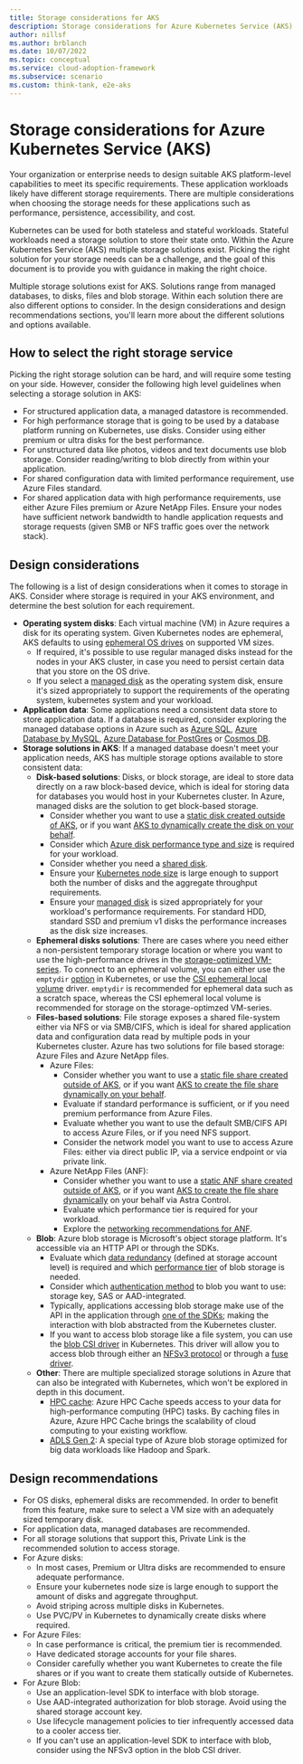 ```yaml
---
title: Storage considerations for AKS
description: Storage considerations for Azure Kubernetes Service (AKS)
author: nillsf
ms.author: brblanch
ms.date: 10/07/2022
ms.topic: conceptual
ms.service: cloud-adoption-framework
ms.subservice: scenario
ms.custom: think-tank, e2e-aks
---
```


# Storage considerations for Azure Kubernetes Service (AKS)

Your organization or enterprise needs to design suitable AKS platform-level capabilities to meet its specific requirements. These application workloads likely have different storage requirements. There are multiple considerations when choosing the storage needs for these applications such as performance, persistence, accessibility, and cost.

Kubernetes can be used for both stateless and stateful workloads. Stateful workloads need a storage solution to store their state onto. Within the Azure Kubernetes Service (AKS) multiple storage solutions exist. Picking the right solution for your storage needs can be a challenge, and the goal of this document is to provide you with guidance in making the right choice.

Multiple storage solutions exist for AKS. Solutions range from managed databases, to disks, files and blob storage. Within each solution there are also different options to consider. In the design considerations and design recommendations sections, you'll learn more about the different solutions and options available.

## How to select the right storage service

Picking the right storage solution can be hard, and will require some testing on your side. However, consider the following high level guidelines when selecting a storage solution in AKS:

- For structured application data, a managed datastore is recommended.
- For high performance storage that is going to be used by a database platform running on Kubernetes, use disks. Consider using either premium or ultra disks for the best performance.
- For unstructured data like photos, videos and text documents use blob storage. Consider reading/writing to blob directly from within your application.
- For shared configuration data with limited performance requirement, use Azure Files standard.
- For shared application data with high performance requirements, use either Azure Files premium or Azure NetApp Files. Ensure your nodes have sufficient network bandwidth to handle application requests and storage requests (given SMB or NFS traffic goes over the network stack).

## Design considerations

The following is a list of design considerations when it comes to storage in AKS. Consider where storage is required in your AKS environment, and determine the best solution for each requirement.

- **Operating system disks**: Each virtual machine (VM) in Azure requires a disk for its operating system. Given Kubernetes nodes are ephemeral, AKS defaults to using [ephemeral OS drives](/azure/aks/cluster-configuration#ephemeral-os) on supported VM sizes.
  - If required, it's possible to use regular managed disks instead for the nodes in your AKS cluster, in case you need to persist certain data that you store on the OS drive.
  - If you select a [managed disk](/azure/virtual-machines/disks-types) as the operating system disk, ensure it's sized appropriately to support the requirements of the operating system, kubernetes system and your workload.
- **Application data**: Some applications need a consistent data store to store application data. If a database is required, consider exploring the managed database options in Azure such as [Azure SQL](/products/azure-sql/), [Azure Database by MySQL](/services/mysql/), [Azure Database for PostGres](/services/postgresql/) or [Cosmos DB](/services/cosmos-db/).
- **Storage solutions in AKS**: If a managed database doesn't meet your application needs, AKS has multiple storage options available to store consistent data:
  - **Disk-based solutions**: Disks, or block storage, are ideal to store data directly on a raw block-based device, which is ideal for storing data for databases you would host in your Kubernetes cluster. In Azure, managed disks are the solution to get block-based storage.
    - Consider whether you want to use a [static disk created outside of AKS](/azure/aks/azure-disk-volume), or if you want [AKS to dynamically create the disk on your behalf](/azure/aks/azure-disks-dynamic-pv).
    - Consider which [Azure disk performance type and size](/azure/virtual-machines/disks-scalability-targets) is required for your workload.
    - Consider whether you need a [shared disk](/azure/virtual-machines/disks-shared-enable).
    - Ensure your [Kubernetes node size](/azure/virtual-machines/sizes) is large enough to support both the number of disks and the aggregate throughput requirements.
    - Ensure your [managed disk](/azure/virtual-machines/disks-types) is sized appropriately for your workload's performance requirements. For standard HDD, standard SSD and premium v1 disks the performance increases as the disk size increases.
  - **Ephemeral disks solutions**: There are cases where you need either a non-persistent temporary storage location or where you want to use the high-performance drives in the [storage-optimized VM-series](/azure/virtual-machines/sizes-storage). To connect to an ephemeral volume, you can either use the `emptydir` [option](https://kubernetes.io/docs/concepts/storage/volumes/#emptydir) in Kubernetes, or use the [CSI ephemeral local volume](https://kubernetes.io/docs/concepts/storage/ephemeral-volumes/#csi-ephemeral-volumes) driver. `emptydir` is recommended for ephemeral data such as a scratch space, whereas the CSI ephemeral local volume is recommended for storage on the storage-optimzed VM-series.
  - **Files-based solutions**: File storage exposes a shared file-system either via NFS or via SMB/CIFS, which is ideal for shared application data and configuration data read by multiple pods in your Kubernetes cluster. Azure has two solutions for file based storage: Azure Files and Azure NetApp files.
    - Azure Files:
      - Consider whether you want to use a [static file share created outside of AKS](/azure/aks/azure-files-volume), or if you want [AKS to create the file share dynamically on your behalf](/azure/aks/azure-files-dynamic-pv).
      - Evaluate if standard performance is sufficient, or if you need premium performance from Azure Files.
      - Evaluate whether you want to use the default SMB/CIFS API to access Azure Files, or if you need NFS support.
      - Consider the network model you want to use to access Azure Files: either via direct public IP, via a service endpoint or via private link.
    - Azure NetApp Files (ANF):
      - Consider whether you want to use a [static ANF share created outside of AKS](/azure/aks/azure-netapp-files#provision-azure-netapp-files-volumes-statically), or if you want [AKS to create the file share dynamically](/azure/aks/azure-netapp-files#provision-azure-netapp-files-volumes-dynamically) on your behalf via Astra Control.
      - Evaluate which performance tier is required for your workload.
      - Explore the [networking recommendations for ANF](/azure/azure-netapp-files/azure-netapp-files-network-topologies).
  - **Blob**: Azure blob storage is Microsoft's object storage platform. It's accessible via an HTTP API or through the SDKs.
    - Evaluate which [data redundancy](/azure/storage/common/storage-redundancy) (defined at storage account level) is required and which [performance tier](/azure/storage/blobs/access-tiers-overview) of blob storage is needed.
    - Consider which [authentication method](/azure/storage/common/authorize-data-access) to blob you want to use: storage key, SAS or AAD-integrated.
    - Typically, applications accessing blob storage make use of the API in the application through [one of the SDKs](/azure/storage/blobs/storage-blobs-introduction); making the interaction with blob abstracted from the Kubernetes cluster.
    - If you want to access blob storage like a file system, you can use the [blob CSI driver](https://github.com/kubernetes-sigs/blob-csi-driver) in Kubernetes. This driver will allow you to access blob through either an [NFSv3 protocol](/azure/storage/blobs/network-file-system-protocol-support) or through a [fuse driver](https://github.com/Azure/azure-storage-fuse).
  - **Other**: There are multiple specialized storage solutions in Azure that can also be integrated with Kubernetes, which won't be explored in depth in this document.
    - [HPC cache](/azure/aks/azure-hpc-cache): Azure HPC Cache speeds access to your data for high-performance computing (HPC) tasks. By caching files in Azure, Azure HPC Cache brings the scalability of cloud computing to your existing workflow.
    - [ADLS Gen 2](/azure/storage/blobs/data-lake-storage-introduction): A special type of Azure blob storage optimized for big data workloads like Hadoop and Spark.

## Design recommendations

- For OS disks, ephemeral disks are recommended. In order to benefit from this feature, make sure to select a VM size with an adequately sized temporary disk.
- For application data, managed databases are recommended.
- For all storage solutions that support this, Private Link is the recommended solution to access storage.
- For Azure disks:
  - In most cases, Premium or Ultra disks are recommended to ensure adequate performance.
  - Ensure your kubernetes node size is large enough to support the amount of disks and aggregate throughput.
  - Avoid striping across multiple disks in Kubernetes.
  - Use PVC/PV in Kubernetes to dynamically create disks where required.
- For Azure Files:
  - In case performance is critical, the premium tier is recommended.
  - Have dedicated storage accounts for your file shares.
  - Consider carefully whether you want Kubernetes to create the file shares or if you want to create them statically outside of Kubernetes.
- For Azure Blob:
  - Use an application-level SDK to interface with blob storage.
  - Use AAD-integrated authorization for blob storage. Avoid using the shared storage account key.
  - Use lifecycle management policies to tier infrequently accessed data to a cooler access tier.
  - If you can't use an application-level SDK to interface with blob, consider using the NFSv3 option in the blob CSI driver.
